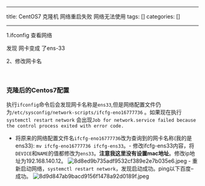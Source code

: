 
--- 
title:  CentOS7 克隆机 网络重启失败 网络无法使用 
tags: []
categories: [] 

---
1.ifconfig 查看网络

发现 网卡变成 了ens-33

2、修改网卡名

 

### 克隆后的Centos7配置

执行`ifconfig`命令后会发现网卡名称是`ens33`,但是网络配置文件仍为`/etc/sysconfig/network-scripts/ifcfg-eno16777736` 。如果现在执行`systemctl restart network` 会出现`Job for network.service failed because the control process exited with error code.`
- 将原来的网络配置文件名`ifcfg-eno16777736`改为查询到的网卡名称(我的是ens33): `mv ifcfg-eno16777736 ifcfg-ens33`。- 修改ifcfg-ens33内容，将`DEVICE`和`NAME`的值都修改为`ens33`。**注意我这里没有设置mac地址**。修改ip地址为192.168.140.12。 <img src="https://img-blog.csdnimg.cn/img_convert/8d8ed9b735adf9532cf389e2e7b035e6.jpeg" alt="8d8ed9b735adf9532cf389e2e7b035e6.jpeg"> - 重新启动网络，`systemctl restart network`，发现启动成功。ping以下百度–成功。 <img src="https://img-blog.csdnimg.cn/img_convert/8d9d847ab9bacd9156f1478a92d0189f.jpeg" alt="8d9d847ab9bacd9156f1478a92d0189f.jpeg"> 
 
